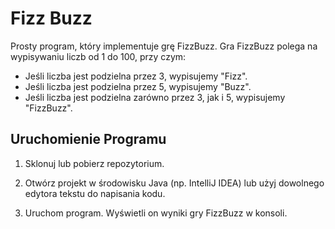 # Fizz Buzz

Prosty program, który implementuje grę FizzBuzz. Gra FizzBuzz polega na wypisywaniu liczb od 1 do 100, przy czym:
- Jeśli liczba jest podzielna przez 3, wypisujemy "Fizz".
- Jeśli liczba jest podzielna przez 5, wypisujemy "Buzz".
- Jeśli liczba jest podzielna zarówno przez 3, jak i 5, wypisujemy "FizzBuzz".

## Uruchomienie Programu

1. Sklonuj lub pobierz repozytorium.

2. Otwórz projekt w środowisku Java (np. IntelliJ IDEA) lub użyj dowolnego edytora tekstu do napisania kodu.

3. Uruchom program. Wyświetli on wyniki gry FizzBuzz w konsoli.
